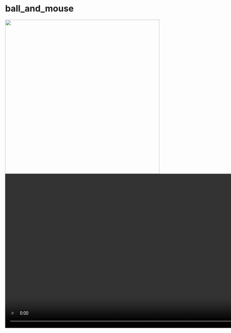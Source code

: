 # ball_and_mouse

<img src="https://github.com/user-attachments/assets/166c69dc-d853-4ef9-a97b-48d2670f4913" height="500">
<video src="https://github.com/user-attachments/assets/3b6157ad-12c7-41dc-8735-a62f406e4d23" height="500"></video>
